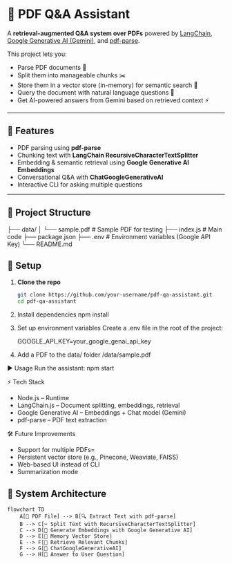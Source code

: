 # 📘 PDF Q&A Assistant

A **retrieval-augmented Q&A system over PDFs** powered by [LangChain](https://js.langchain.com/), [Google Generative AI (Gemini)](https://ai.google/), and [pdf-parse](https://www.npmjs.com/package/pdf-parse).

This project lets you:
- Parse PDF documents 📄
- Split them into manageable chunks ✂️
- Store them in a vector store (in-memory) for semantic search 🔎
- Query the document with natural language questions 💬
- Get AI-powered answers from Gemini based on retrieved context ⚡

---

## 🚀 Features
- PDF parsing using **pdf-parse**
- Chunking text with **LangChain RecursiveCharacterTextSplitter**
- Embedding & semantic retrieval using **Google Generative AI Embeddings**
- Conversational Q&A with **ChatGoogleGenerativeAI**
- Interactive CLI for asking multiple questions

---

## 📂 Project Structure

├── data/
│ └── sample.pdf # Sample PDF for testing
├── index.js # Main code
├── package.json
├── .env # Environment variables (Google API Key)
└── README.md

## 🔧 Setup

1. **Clone the repo**
   ```bash
   git clone https://github.com/your-username/pdf-qa-assistant.git
   cd pdf-qa-assistant

2. Install dependencies
   npm install
3. Set up environment variables
  Create a .env file in the root of the project:

   GOOGLE_API_KEY=your_google_genai_api_key
4. Add a PDF to the data/ folder
    /data/sample.pdf

▶️ Usage
Run the assistant:
npm start


⚡ Tech Stack
 - Node.js – Runtime
 - LangChain.js – Document splitting, embeddings, retrieval
 - Google Generative AI – Embeddings + Chat model (Gemini)
 - pdf-parse – PDF text extraction

 🛠 Future Improvements
 - Support for multiple PDFs=
 - Persistent vector store (e.g., Pinecone, Weaviate, FAISS)
 - Web-based UI instead of CLI
 - Summarization mode

## 🧩 System Architecture

```mermaid
flowchart TD
    A[📄 PDF File] --> B[🔍 Extract Text with pdf-parse]
    B --> C[✂️ Split Text with RecursiveCharacterTextSplitter]
    C --> D[🔢 Generate Embeddings with Google Generative AI]
    D --> E[🧠 Memory Vector Store]
    E --> F[🔎 Retrieve Relevant Chunks]
    F --> G[🤖 ChatGoogleGenerativeAI]
    G --> H[💬 Answer to User Question]

